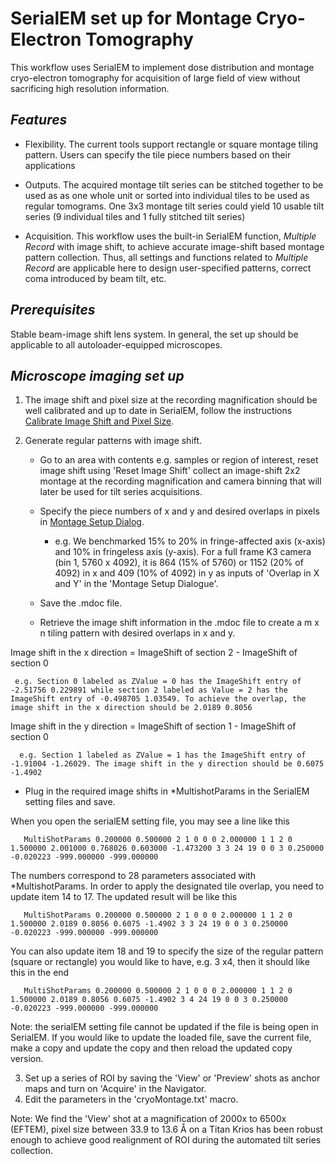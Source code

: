 # SerialEM set up for Montage Cryo-Electron Tomography

This workflow uses SerialEM to implement dose distribution and montage cryo-electron tomography for acquisition of large field of view without sacrificing high resolution information.

## *Features*

- Flexibility. The current tools support rectangle or square montage tiling pattern. Users can specify the tile piece numbers based on their applications

- Outputs. The acquired montage tilt series can be stitched together to be used as as one whole unit or sorted into individual tiles to be used as regular tomograms. One 3x3 montage tilt series could yield 10 usable tilt series (9 individual tiles and 1 fully stitched tilt series) 

- Acquisition. This workflow uses the built-in SerialEM function, *Multiple Record* with image shift, to achieve accurate image-shift based montage pattern collection. Thus, all settings and functions related to *Multiple Record* are applicable here to design user-specified patterns, correct coma introduced by beam tilt, etc.

## *Prerequisites*

Stable beam-image shift lens system. In general, the set up should be applicable to all autoloader-equipped microscopes. 

## ***Microscope imaging set up***

1. The image shift and pixel size at the recording magnification should be well calibrated and up to date in SerialEM, follow the instructions [Calibrate Image Shift and Pixel Size](https://bio3d.colorado.edu/SerialEM/hlp/html/setting_up_serialem.htm#setup_pixelsize).

2. Generate regular patterns with image shift.

   - Go to an area with contents e.g. samples or region of interest, reset image shift using 'Reset Image Shift' collect an image-shift 2x2 montage at the recording magnification and camera binning that will later be used for tilt series acquisitions. 

   - Specify the piece numbers of x and y and desired overlaps in pixels in [Montage Setup Dialog](https://bio3d.colorado.edu/SerialEM/hlp/html/hidd_montagesetup.htm).
     - e.g. We benchmarked 15% to 20% in fringe-affected axis (x-axis) and 10% in fringeless axis (y-axis). For a full frame K3 camera (bin 1, 5760 x 4092), it is 864 (15% of 5760) or 1152 (20% of 4092) in x and 409 (10% of 4092) in y as inputs of 'Overlap in X and Y' in the 'Montage Setup Dialogue'. 
   - Save the .mdoc file.
   - Retrieve the image shift information in the .mdoc file to create a m x n tiling pattern with desired overlaps in x and y.

Image shift in the x direction = ImageShift of section 2 - ImageShift of section 0   

     e.g. Section 0 labeled as ZValue = 0 has the ImageShift entry of -2.51756 0.229891 while section 2 labeled as Value = 2 has the ImageShift entry of -0.498705 1.03549. To achieve the overlap, the image shift in the x direction should be 2.0189 0.8056

Image shift in the y direction = ImageShift of section 1 - ImageShift of section 0
         
      e.g. Section 1 labeled as ZValue = 1 has the ImageShift entry of -1.91004 -1.26029. The image shift in the y direction should be 0.6075 -1.4902
       
   - Plug in the required image shifts in *MultishotParams in the SerialEM setting files and save. 
     
When you open the serialEM setting file, you may see a line like this 

       MultiShotParams 0.200000 0.500000 2 1 0 0 0 2.000000 1 1 2 0 1.500000 2.001000 0.768026 0.603000 -1.473200 3 3 24 19 0 0 3 0.250000 -0.020223 -999.000000 -999.000000
              
The numbers correspond to 28 parameters associated with *MultishotParams. In order to apply the designated tile overlap, you need to update item 14 to 17. The updated result will be like this

       MultiShotParams 0.200000 0.500000 2 1 0 0 0 2.000000 1 1 2 0 1.500000 2.0189 0.8056 0.6075 -1.4902 3 3 24 19 0 0 3 0.250000 -0.020223 -999.000000 -999.000000

You can also update item 18 and 19 to specify the size of the regular pattern (square or rectangle) you would like to have, e.g. 3 x4, then it should like this in the end

       MultiShotParams 0.200000 0.500000 2 1 0 0 0 2.000000 1 1 2 0 1.500000 2.0189 0.8056 0.6075 -1.4902 3 4 24 19 0 0 3 0.250000 -0.020223 -999.000000 -999.000000

Note: the serialEM setting file cannot be updated if the file is being open in SerialEM. If you would like to update the loaded file, save the current file, make a copy and update the copy and then reload the updated copy version.

3. Set up a series of ROI by saving the 'View' or 'Preview' shots as anchor maps and turn on 'Acquire' in the Navigator.
4. Edit the parameters in the 'cryoMontage.txt' macro.

Note: We find the 'View' shot at a magnification of 2000x to 6500x (EFTEM), pixel size between 33.9 to 13.6 Å on a Titan Krios has been robust enough to achieve good realignment of ROI during the automated tilt series collection. 


